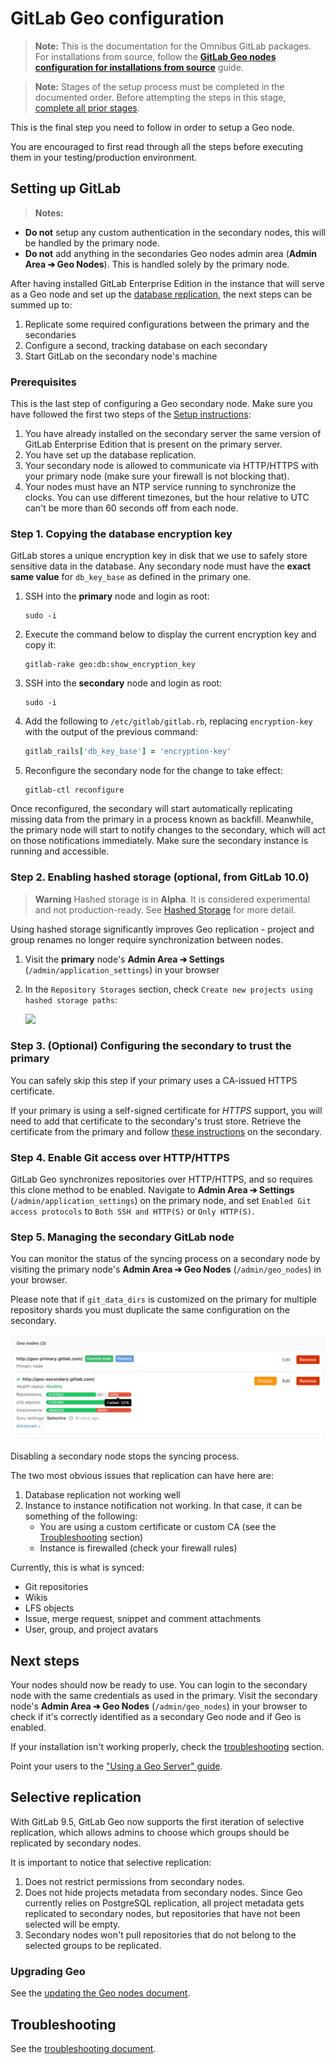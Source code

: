 # GitLab Geo configuration

>**Note:**
This is the documentation for the Omnibus GitLab packages. For installations
from source, follow the [**GitLab Geo nodes configuration for installations
from source**](configuration_source.md) guide.

>**Note:**
Stages of the setup process must be completed in the documented order.
Before attempting the steps in this stage, [complete all prior stages][toc].

This is the final step you need to follow in order to setup a Geo node.

You are encouraged to first read through all the steps before executing them
in your testing/production environment.

## Setting up GitLab

>**Notes:**
- **Do not** setup any custom authentication in the secondary nodes, this will be
  handled by the primary node.
- **Do not** add anything in the secondaries Geo nodes admin area
  (**Admin Area ➔ Geo Nodes**). This is handled solely by the primary node.

After having installed GitLab Enterprise Edition in the instance that will serve
as a Geo node and set up the [database replication](database.md), the next steps
can be summed up to:

1. Replicate some required configurations between the primary and the secondaries
1. Configure a second, tracking database on each secondary
1. Start GitLab on the secondary node's machine

### Prerequisites

This is the last step of configuring a Geo secondary node. Make sure you have
followed the first two steps of the [Setup instructions](README.md#setup-instructions):

1. You have already installed on the secondary server the same version of
   GitLab Enterprise Edition that is present on the primary server.
1. You have set up the database replication.
1. Your secondary node is allowed to communicate via HTTP/HTTPS with
   your primary node (make sure your firewall is not blocking that).
1. Your nodes must have an NTP service running to synchronize the clocks.
   You can use different timezones, but the hour relative to UTC can't be more
   than 60 seconds off from each node.

### Step 1. Copying the database encryption key

GitLab stores a unique encryption key in disk that we use to safely store
sensitive data in the database. Any secondary node must have the
**exact same value** for `db_key_base` as defined in the primary one.

1. SSH into the **primary** node and login as root:

    ```
    sudo -i
    ```

1. Execute the command below to display the current encryption key and copy it:

    ```
    gitlab-rake geo:db:show_encryption_key
    ```

1. SSH into the **secondary** node and login as root:

    ```
    sudo -i
    ```

1. Add the following to `/etc/gitlab/gitlab.rb`, replacing `encryption-key` with the output
   of the previous command:

    ```ruby
    gitlab_rails['db_key_base'] = 'encryption-key'
    ```

1. Reconfigure the secondary node for the change to take effect:

    ```
    gitlab-ctl reconfigure
    ```

Once reconfigured, the secondary will start automatically
replicating missing data from the primary in a process known as backfill.
Meanwhile, the primary node will start to notify changes to the secondary, which
will act on those notifications immediately. Make sure the secondary instance is
running and accessible.

### Step 2. Enabling hashed storage (optional, from GitLab 10.0)

>**Warning**
Hashed storage is in **Alpha**. It is considered experimental and not
production-ready. See [Hashed
Storage](../administration/repository_storage_types.md) for more detail.

Using hashed storage significantly improves Geo replication - project and group
renames no longer require synchronization between nodes.

1. Visit the **primary** node's **Admin Area ➔ Settings**
   (`/admin/application_settings`) in your browser
1. In the `Repository Storages` section, check `Create new projects using hashed storage paths`:

    ![](img/hashed-storage.png)

### Step 3. (Optional) Configuring the secondary to trust the primary

You can safely skip this step if your primary uses a CA-issued HTTPS certificate.

If your primary is using a self-signed certificate for *HTTPS* support, you will
need to add that certificate to the secondary's trust store. Retrieve the
certificate from the primary and follow
[these instructions](https://docs.gitlab.com/omnibus/settings/ssl.html)
on the secondary.

### Step 4. Enable Git access over HTTP/HTTPS

GitLab Geo synchronizes repositories over HTTP/HTTPS, and so requires this clone
method to be enabled. Navigate to **Admin Area ➔ Settings**
(`/admin/application_settings`) on the primary node, and set
`Enabled Git access protocols` to `Both SSH and HTTP(S)` or `Only HTTP(S)`.

### Step 5. Managing the secondary GitLab node

You can monitor the status of the syncing process on a secondary node
by visiting the primary node's **Admin Area ➔ Geo Nodes** (`/admin/geo_nodes`)
in your browser.

Please note that if `git_data_dirs` is customized on the primary for multiple
repository shards you must duplicate the same configuration on the secondary.

![GitLab Geo dashboard](img/geo-node-dashboard.png)

Disabling a secondary node stops the syncing process.

The two most obvious issues that replication can have here are:

1. Database replication not working well
1. Instance to instance notification not working. In that case, it can be
   something of the following:
     - You are using a custom certificate or custom CA (see the
       [Troubleshooting](configuration.md#troubleshooting) section)
     - Instance is firewalled (check your firewall rules)

Currently, this is what is synced:

* Git repositories
* Wikis
* LFS objects
* Issue, merge request, snippet and comment attachments
* User, group, and project avatars

## Next steps

Your nodes should now be ready to use. You can login to the secondary node
with the same credentials as used in the primary. Visit the secondary node's
**Admin Area ➔ Geo Nodes** (`/admin/geo_nodes`) in your browser to check if it's
correctly identified as a secondary Geo node and if Geo is enabled.

If your installation isn't working properly, check the
[troubleshooting](#troubleshooting) section.

Point your users to the ["Using a Geo Server" guide](using_a_geo_server.md).

## Selective replication

With GitLab 9.5, GitLab Geo now supports the first iteration of selective
replication, which allows admins to choose which groups should be
replicated by secondary nodes.

It is important to notice that selective replication:

1. Does not restrict permissions from secondary nodes.
1. Does not hide projects metadata from secondary nodes. Since Geo currently
relies on PostgreSQL replication, all project metadata gets replicated to
secondary nodes, but repositories that have not been selected will be empty.
1. Secondary nodes won't pull repositories that do not belong to the selected
groups to be replicated.

### Upgrading Geo

See the [updating the Geo nodes document](updating_the_geo_nodes.md).

## Troubleshooting

See the [troubleshooting document](troubleshooting.md).

[toc]: README.md#using-omnibus-gitlab
